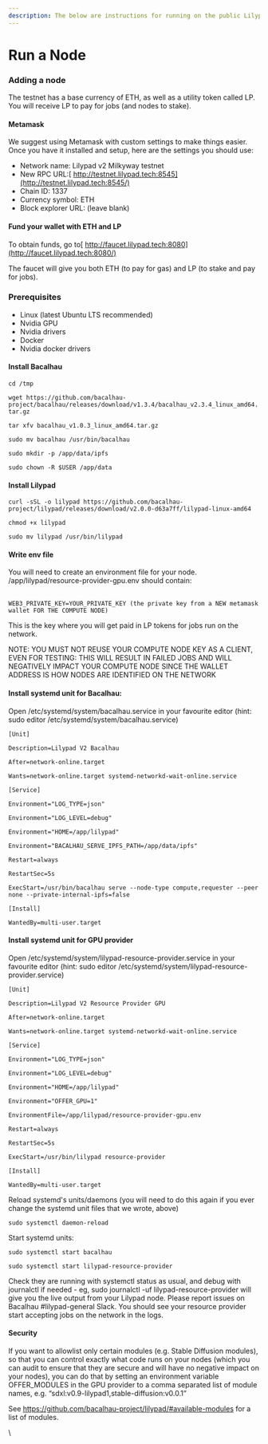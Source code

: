 ```yaml
---
description: The below are instructions for running on the public Lilypad testnet.
---
```


# Run a Node

### Adding a node

The testnet has a base currency of ETH, as well as a utility token called LP. You will receive LP to pay for jobs (and nodes to stake).

#### Metamask

We suggest using Metamask with custom settings to make things easier. Once you have it installed and setup, here are the settings you should use:

* Network name: Lilypad v2 Milkyway testnet
* New RPC URL:[ http://testnet.lilypad.tech:8545](http://testnet.lilypad.tech:8545/)
* Chain ID: 1337
* Currency symbol: ETH
* Block explorer URL: (leave blank)

#### Fund your wallet with ETH and LP

To obtain funds, go to[ http://faucet.lilypad.tech:8080](http://faucet.lilypad.tech:8080/)

The faucet will give you both ETH (to pay for gas) and LP (to stake and pay for jobs).

### Prerequisites

* Linux (latest Ubuntu LTS recommended)
* Nvidia GPU
* Nvidia drivers
* Docker
* Nvidia docker drivers

#### Install Bacalhau

`cd /tmp`

`wget https://github.com/bacalhau-project/bacalhau/releases/download/v1.3.4/bacalhau_v2.3.4_linux_amd64.tar.gz`

`tar xfv bacalhau_v1.0.3_linux_amd64.tar.gz`

`sudo mv bacalhau /usr/bin/bacalhau`

`sudo mkdir -p /app/data/ipfs`

`sudo chown -R $USER /app/data`

#### Install Lilypad

`curl -sSL -o lilypad https://github.com/bacalhau-project/lilypad/releases/download/v2.0.0-d63a7ff/lilypad-linux-amd64`

`chmod +x lilypad`

`sudo mv lilypad /usr/bin/lilypad`

#### Write env file

You will need to create an environment file for your node. /app/lilypad/resource-provider-gpu.env should contain:

\
`WEB3_PRIVATE_KEY=YOUR_PRIVATE_KEY (the private key from a NEW metamask wallet FOR THE COMPUTE NODE)`

This is the key where you will get paid in LP tokens for jobs run on the network.

NOTE: YOU MUST NOT REUSE YOUR COMPUTE NODE KEY AS A CLIENT, EVEN FOR TESTING: THIS WILL RESULT IN FAILED JOBS AND WILL NEGATIVELY IMPACT YOUR COMPUTE NODE SINCE THE WALLET ADDRESS IS HOW NODES ARE IDENTIFIED ON THE NETWORK

#### Install systemd unit for Bacalhau:

Open /etc/systemd/system/bacalhau.service in your favourite editor (hint: sudo editor /etc/systemd/system/bacalhau.service)

`[Unit]`

`Description=Lilypad V2 Bacalhau`

`After=network-online.target`

`Wants=network-online.target systemd-networkd-wait-online.service`

`[Service]`

`Environment="LOG_TYPE=json"`

`Environment="LOG_LEVEL=debug"`

`Environment="HOME=/app/lilypad"`

`Environment="BACALHAU_SERVE_IPFS_PATH=/app/data/ipfs"`

`Restart=always`

`RestartSec=5s`

`ExecStart=/usr/bin/bacalhau serve --node-type compute,requester --peer none --private-internal-ipfs=false`

`[Install]`

`WantedBy=multi-user.target`

#### Install systemd unit for GPU provider

Open /etc/systemd/system/lilypad-resource-provider.service in your favourite editor (hint: sudo editor /etc/systemd/system/lilypad-resource-provider.service)



`[Unit]`

`Description=Lilypad V2 Resource Provider GPU`

`After=network-online.target`

`Wants=network-online.target systemd-networkd-wait-online.service`



`[Service]`

`Environment="LOG_TYPE=json"`

`Environment="LOG_LEVEL=debug"`

`Environment="HOME=/app/lilypad"`

`Environment="OFFER_GPU=1"`

`EnvironmentFile=/app/lilypad/resource-provider-gpu.env`

`Restart=always`

`RestartSec=5s`

`ExecStart=/usr/bin/lilypad resource-provider`&#x20;



`[Install]`

`WantedBy=multi-user.target`

Reload systemd's units/daemons (you will need to do this again if you ever change the systemd unit files that we wrote, above)

`sudo systemctl daemon-reload`

Start systemd units:

`sudo systemctl start bacalhau`

`sudo systemctl start lilypad-resource-provider`

Check they are running with systemctl status as usual, and debug with journalctl if needed - eg, sudo journalctl -uf lilypad-resource-provider will give you the live output from your Lilypad node. Please report issues on Bacalhau #lilypad-general Slack. You should see your resource provider start accepting jobs on the network in the logs.

#### Security

If you want to allowlist only certain modules (e.g. Stable Diffusion modules), so that you can control exactly what code runs on your nodes (which you can audit to ensure that they are secure and will have no negative impact on your nodes), you can do that by setting an environment variable OFFER\_MODULES in the GPU provider to a comma separated list of module names, e.g. “sdxl:v0.9-lilypad1,stable-diffusion:v0.0.1”

See https://github.com/bacalhau-project/lilypad/#available-modules for a list of modules.

\
